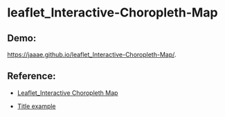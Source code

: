 # leaflet_Interactive-Choropleth-Map

## Demo:
https://jaaae.github.io/leaflet_Interactive-Choropleth-Map/.

## Reference:
+ [Leaflet_Interactive Choropleth Map](https://leafletjs.com/examples/choropleth/)

+ [Title example](https://handsondataviz.github.io/leaflet-map-simple/)
